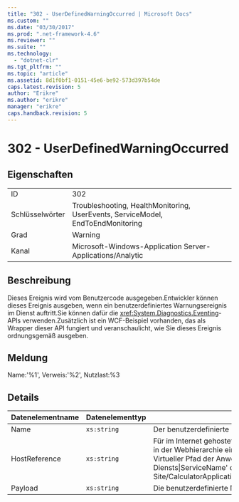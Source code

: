 ```yaml
---
title: "302 - UserDefinedWarningOccurred | Microsoft Docs"
ms.custom: ""
ms.date: "03/30/2017"
ms.prod: ".net-framework-4.6"
ms.reviewer: ""
ms.suite: ""
ms.technology: 
  - "dotnet-clr"
ms.tgt_pltfrm: ""
ms.topic: "article"
ms.assetid: 8d1f0bf1-0151-45e6-be92-573d397b54de
caps.latest.revision: 5
author: "Erikre"
ms.author: "erikre"
manager: "erikre"
caps.handback.revision: 5
---
```

# 302 - UserDefinedWarningOccurred
## Eigenschaften  
  
|||  
|-|-|  
|ID|302|  
|Schlüsselwörter|Troubleshooting, HealthMonitoring, UserEvents, ServiceModel, EndToEndMonitoring|  
|Grad|Warning|  
|Kanal|Microsoft\-Windows\-Application Server\-Applications\/Analytic|  
  
## Beschreibung  
 Dieses Ereignis wird vom Benutzercode ausgegeben.Entwickler können dieses Ereignis ausgeben, wenn ein benutzerdefiniertes Warnungsereignis im Dienst auftritt.Sie können dafür die <xref:System.Diagnostics.Eventing>\-APIs verwenden.Zusätzlich ist ein WCF\-Beispiel vorhanden, das als Wrapper dieser API fungiert und veranschaulicht, wie Sie dieses Ereignis ordnungsgemäß ausgeben.  
  
## Meldung  
 Name:'%1', Verweis:'%2', Nutzlast:%3  
  
## Details  
  
|Datenelementname|Datenelementtyp|Beschreibung|  
|----------------------|---------------------|------------------|  
|Name|`xs:string`|Der benutzerdefinierte Name des Ereignisses.|  
|HostReference|`xs:string`|Für im Internet gehostete Dienste identifiziert dieses Feld den Dienst in der Webhierarchie eindeutig.Das Format ist als 'Websitename Virtueller Pfad der Anwendung&#124;Virtueller Pfad des Diensts&#124;ServiceName' definiert.Beispiel: 'Default Web Site\/CalculatorApplication&#124;\/CalculatorService.svc&#124;CalculatorService'.|  
|Payload|`xs:string`|Die benutzerdefinierte Nutzlast des Ereignisses.|